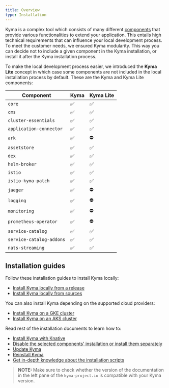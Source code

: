 ```yaml
---
title: Overview
type: Installation
---
```


Kyma is a complex tool which consists of many different [components](#details-components) that provide various functionalities to extend your application. This entails high technical requirements that can influence your local development process. To meet the customer needs, we ensured Kyma modularity. This way you can decide not to include a given component in the Kyma installation, or install it after the Kyma installation process.

To make the local development process easier, we introduced the **Kyma Lite** concept in which case some components are not included in the local installation process by default. These are the Kyma and Kyma Lite components:

| Component | Kyma | Kyma Lite |
|----------------|------|------|
| `core` | ✅ | ✅ |
| `cms` | ✅ | ✅ |
| `cluster-essentials` | ✅ | ✅ |
| `application-connector` | ✅ | ✅ |
| `ark` | ✅ | ⛔️ |
| `assetstore` | ✅ | ✅ |
| `dex` | ✅ | ✅ |
| `helm-broker` | ✅ | ✅ |
| `istio` | ✅ | ✅ |
| `istio-kyma-patch` | ✅ | ✅ |
| `jaeger` | ✅ | ⛔️ |
| `logging` | ✅ | ⛔️ |
| `monitoring` | ✅ | ⛔️ |
| `prometheus-operator` | ✅ | ⛔️ |
| `service-catalog` | ✅ | ✅ |
| `service-catalog-addons` | ✅ | ✅ |
| `nats-streaming` | ✅ | ✅ |

## Installation guides

Follow these installation guides to install Kyma locally:

- [Install Kyma locally from a release](#installation-install-kyma-locally-from-the-release)
- [Install Kyma locally from sources](#installation-install-kyma-locally-from-sources)

You can also install Kyma depending on the supported cloud providers:
- [Install Kyma on a GKE cluster](#installation-install-kyma-on-a-gke-cluster)
- [Install Kyma on an AKS cluster](#installation-install-kyma-on-an-aks-cluster)

Read rest of the installation documents to learn how to:
- [Install Kyma with Knative](#installation-installation-with-knative)
- [Disable the selected components' installation or install them separately](#installation-custom-component-installation)
- [Update Kyma](#installation-update-kyma)
- [Reinstall Kyma](#installation-reinstall-kyma)
- [Get in-depth knowledge about the installation scripts](#installation-local-installation-scripts-deep-dive)

>**NOTE:** Make sure to check whether the version of the documentation in the left pane of the `kyma-project.io` is compatible with your Kyma version.
